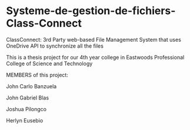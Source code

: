 # Systeme-de-gestion-de-fichiers-Class-Connect
ClassConnect: 3rd Party web-based File Management System that uses OneDrive API to synchronize all the files 


This is a thesis project for our 4th year college in Eastwoods Professional College of Science and Technology



MEMBERS of this project:

John Carlo Banzuela

John Gabriel Blas

Joshua Pilongco

Herlyn Eusebio
